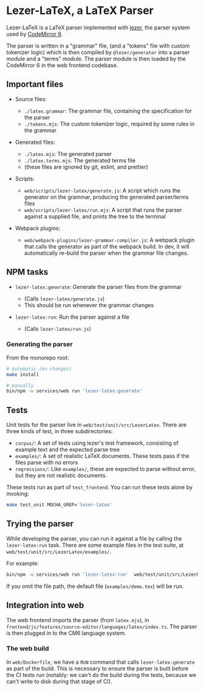 # Lezer-LaTeX, a LaTeX Parser

Lezer-LaTeX is a LaTeX parser implemented with [lezer](https://lezer.codemirror.net/), the parser system used by [CodeMirror 6](https://codemirror.net/6/).

The parser is written in a "grammar" file, (and a "tokens" file with custom tokenizer logic) which is then compiled by `@lezer/generator` into a parser module and a "terms" module. The parser module is then loaded by the CodeMirror 6 in the web frontend codebase.


## Important files

- Source files:
  - `./latex.grammar`: The grammar file, containing the specification for the parser
  - `./tokens.mjs`: The custom tokenizer logic, required by some rules in the grammar

- Generated files:
  - `./latex.mjs`: The generated parser
  - `./latex.terms.mjs`: The generated terms file
  - (these files are ignored by git, eslint, and prettier)

- Scripts:
  - `web/scripts/lezer-latex/generate.js`: A script which runs the generator on the grammar, producing the generated parser/terms files
  - `web/scripts/lezer-latex/run.mjs`: A script that runs the parser against a supplied file, and prints the tree to the terminal

- Webpack plugins:
  - `web/webpack-plugins/lezer-grammar-compiler.js`: A webpack plugin that calls the generator as part of the webpack build. In dev, it will automatically re-build the parser when the grammar file changes.


## NPM tasks

- `lezer-latex:generate`: Generate the parser files from the grammar
  - (Calls `lezer-latex/generate.js`)
  - This should be run whenever the grammar changes

- `lezer-latex:run`: Run the parser against a file
  - (Calls `lezer-latex/run.js`)


### Generating the parser

From the monorepo root:

```sh
# automatic (on changes)
make install

# manually
bin/npm -w services/web run 'lezer-latex:generate'
```


## Tests

Unit tests for the parser live in `web/test/unit/src/LezerLatex`. There are three kinds of test, in three subdirectories:

- `corpus/`: A set of tests using lezer's test framework, consisting of example text and the expected parse tree
- `examples/`: A set of realistic LaTeX documents. These tests pass if the files parse with no errors
- `regressions/`: Like `examples/`, these are expected to parse without error, but they are not realistic documents.

These tests run as part of `test_frontend`. You can run these tests alone by invoking:

``` sh
make test_unit MOCHA_GREP='lezer-latex'
```


## Trying the parser

While developing the parser, you can run it against a file by calling the `lezer-latex:run` task. There are
some example files in the test suite, at `web/test/unit/src/LezerLatex/examples/`.

For example:

``` sh
bin/npm -w services/web run 'lezer-latex:run'  web/test/unit/src/LezerLatex/examples/amsmath.tex
```

If you omit the file path, the default file (`examples/demo.tex`) will be run.


## Integration into web

The web frontend imports the parser (from `latex.mjs`), in `frontend/js/features/source-editor/languages/latex/index.ts`.
The parser is then plugged in to the CM6 language system.

### The web build

In `web/Dockerfile`, we have a `RUN` command that calls `lezer-latex:generate` as part of the build. This is necessary to ensure the parser is built before the CI tests run (notably: we can't do the build during the tests, because we can't write to disk during that stage of CI).
